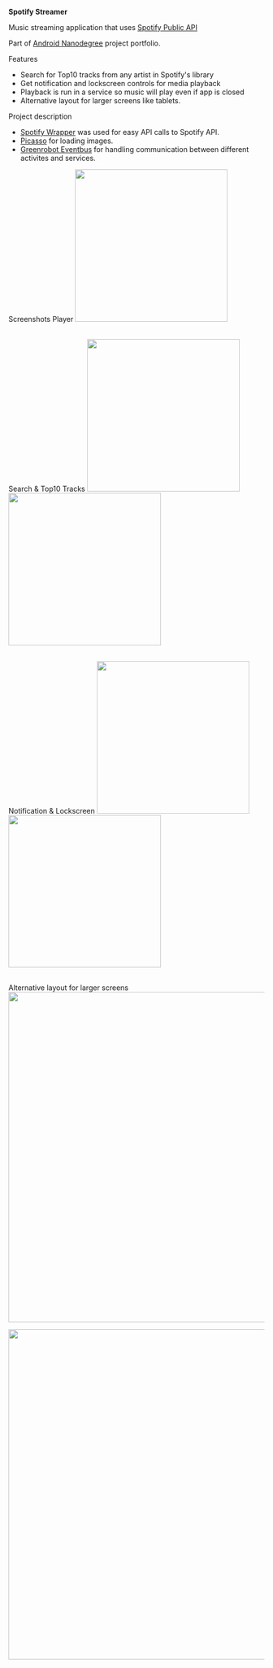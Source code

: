 **Spotify Streamer** 

Music streaming application that uses [Spotify Public API](https://developer.spotify.com/web-api/)

Part of [Android Nanodegree](https://www.udacity.com/course/android-developer-nanodegree--nd801) project portfolio.

Features
- Search for Top10 tracks from any artist in Spotify's library
- Get notification and lockscreen controls for media playback
- Playback is run in a service so music will play even if app is closed
- Alternative layout for larger screens like tablets.

Project description
- [Spotify Wrapper](https://github.com/kaaes/spotify-web-api-android) was used for easy API calls to Spotify API.
- [Picasso](http://square.github.io/picasso/) for loading images.
- [Greenrobot Eventbus](https://github.com/greenrobot/EventBus) for handling communication between different activites and services.


Screenshots
Player
<img src="screenshots/spotify_player.jpg" width="300"/>
<br/>
<br/>

Search & Top10 Tracks
<img src="screenshots/spotify_search.jpg" width="300"/> <img src="screenshots/spotify_top10.jpg" width="300"/>
<br/>
<br/>

Notification & Lockscreen
<img src="screenshots/spotify_notification.jpg" width="300"/> <img src="screenshots/spotify_lockscreen.jpg" width="300"/>
<br/>
<br/>

Alternative layout for larger screens
<img src="screenshots/spotify_tablet.jpg" width="650"/>
<br />  

<img src="screenshots/spotify_tablet_player.jpg" width="650"/>

